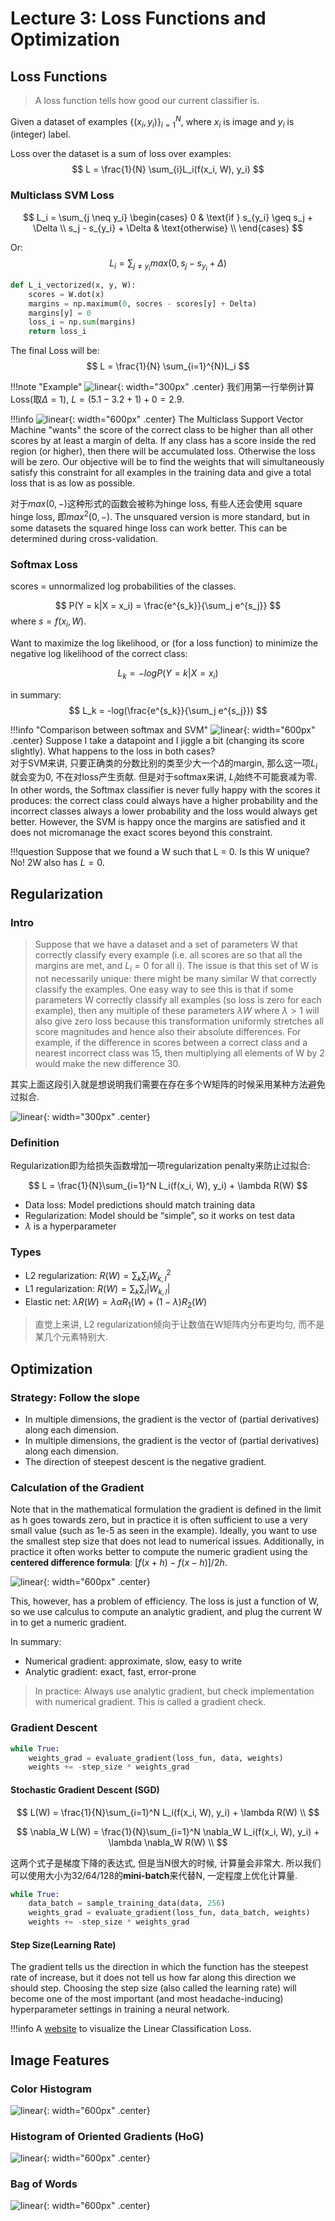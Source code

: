# Lecture 3: Loss Functions and Optimization

## Loss Functions

> A loss function tells how good our current classifier is.

Given a dataset of examples $\{(x_i, y_i)\}_{i=1}^{N}$, where $x_i$ is image and $y_i$ is (integer) label.

Loss over the dataset is a sum of loss over examples:
$$
L = \frac{1}{N} \sum_{i}L_i(f(x_i, W), y_i)
$$

### Multiclass SVM Loss

$$
L_i = \sum_{j \neq y_i}
\begin{cases} 
    0 & \text{if } s_{y_i} \geq s_j + \Delta \\
    s_j - s_{y_i} + \Delta & \text{otherwise} \\
\end{cases}
$$

Or:
$$
L_i = \sum_{j \neq y_i}max(0, s_j - s_{y_i} + \Delta)
$$

```python
def L_i_vectorized(x, y, W):
    scores = W.dot(x)
    margins = np.maximum(0, socres - scores[y] + Delta)
    margins[y] = 0
    loss_i = np.sum(margins)
    return loss_i
```

The final Loss will be:
$$
L = \frac{1}{N} \sum_{i=1}^{N}L_i
$$

!!!note "Example"
    ![linear](./images/Lec03/lec03%20(1).png){: width="300px" .center}
    我们用第一行举例计算Loss(取$\Delta = 1$), $L = (5.1-3.2+1) + 0 = 2.9$.

!!!info
    ![linear](./images/Lec03/lec03%20(8).png){: width="600px" .center}
    The Multiclass Support Vector Machine "wants" the score of the correct class to be higher than all other scores by at least a margin of delta. If any class has a score inside the red region (or higher), then there will be accumulated loss. Otherwise the loss will be zero. Our objective will be to find the weights that will simultaneously satisfy this constraint for all examples in the training data and give a total loss that is as low as possible.

对于$max(0, -)$这种形式的函数会被称为hinge loss, 有些人还会使用 square hinge loss, 即$max^2 (0, -)$. The unsquared version is more standard, but in some datasets the squared hinge loss can work better. This can be determined during cross-validation.

### Softmax Loss

scores = unnormalized log probabilities of the classes.

$$
P(Y = k|X = x_i) = \frac{e^{s_k}}{\sum_j e^{s_j}} 
$$
where $s = f(x_i, W)$.

Want to maximize the log likelihood, or (for a loss function) to minimize the negative log likelihood of the correct class:

$$
L_k = -logP(Y = k|X = x_i)
$$

in summary:
$$
L_k = -log(\frac{e^{s_k}}{\sum_j e^{s_j}})
$$

!!!info "Comparison between softmax and SVM"
    ![linear](./images/Lec03/lec03%20(6).png){: width="600px" .center}
    Suppose I take a datapoint and I jiggle a bit (changing its score slightly). What happens to the loss in both cases?
    <br>对于SVM来讲, 只要正确类的分数比别的类至少大一个$\Delta$的margin, 那么这一项$L_i$就会变为0, 不在对loss产生贡献. 但是对于softmax来讲, $L_i$始终不可能衰减为零. In other words, the Softmax classifier is never fully happy with the scores it produces: the correct class could always have a higher probability and the incorrect classes always a lower probability and the loss would always get better. However, the SVM is happy once the margins are satisfied and it does not micromanage the exact scores beyond this constraint.

!!!question 
    Suppose that we found a W such that L = 0. Is this W unique?
    <br>No! 2W also has $L=0$.

## Regularization

### Intro 

> Suppose that we have a dataset and a set of parameters W that correctly classify every example (i.e. all scores are so that all the margins are met, and $L_i=0$
 for all i). The issue is that this set of W is not necessarily unique: there might be many similar W that correctly classify the examples. One easy way to see this is that if some parameters W correctly classify all examples (so loss is zero for each example), then any multiple of these parameters $\lambda W$
 where $\lambda >1$
 will also give zero loss because this transformation uniformly stretches all score magnitudes and hence also their absolute differences. For example, if the difference in scores between a correct class and a nearest incorrect class was 15, then multiplying all elements of W by 2 would make the new difference 30.

 其实上面这段引入就是想说明我们需要在存在多个W矩阵的时候采用某种方法避免过拟合.

![linear](./images/Lec03/lec03%20(7).png){: width="300px" .center}

### Definition
Regularization即为给损失函数增加一项regularization penalty来防止过拟合:

 $$
 L = \frac{1}{N}\sum_{i=1}^N L_i(f(x_i, W), y_i) + \lambda R(W)
 $$

 + Data loss: Model predictions should match training data
 + Regularization: Model should be “simple”, so it works on test data
 + $\lambda$ is a hyperparameter

### Types

+ L2 regularization: $R(W) = \sum_k \sum_l W_{k,l}^2$
+ L1 regularization: $R(W) = \sum_k \sum_l |W_{k,l}|$
+ Elastic net: $\lambda R(W) = \lambda \alpha R_1(W) + (1-\lambda) R_2(W)$

> 直觉上来讲, L2 regularization倾向于让数值在W矩阵内分布更均匀, 而不是某几个元素特别大.

## Optimization

### Strategy: Follow the slope

+ In multiple dimensions, the gradient is the vector of (partial derivatives) along each dimension.
+ In multiple dimensions, the gradient is the vector of (partial derivatives) along
each dimension.
+ The direction of steepest descent is the negative gradient.

### Calculation of the Gradient

Note that in the mathematical formulation the gradient is defined in the limit as h goes towards zero, but in practice it is often sufficient to use a very small value (such as 1e-5 as seen in the example). Ideally, you want to use the smallest step size that does not lead to numerical issues. Additionally, in practice it often works better to compute the numeric gradient using the **centered difference formula**: $[f(x+h)−f(x−h)]/2h$. 

![linear](./images/Lec03/lec03%20(5).png){: width="600px" .center}

This, however, has a problem of efficiency. The loss is just a function of W, so we use calculus to compute an analytic gradient, and plug the current W in to get a numeric gradient.

In summary:

+ Numerical gradient: approximate, slow, easy to write
+ Analytic gradient: exact, fast, error-prone

> In practice: Always use analytic gradient, but check implementation with numerical gradient. This is called a gradient check.

### Gradient Descent

```python
while True:
    weights_grad = evaluate_gradient(loss_fun, data, weights)
    weights += -step_size * weights_grad
```

#### Stochastic Gradient Descent (SGD)
$$
    L(W) = \frac{1}{N}\sum_{i=1}^N L_i(f(x_i, W), y_i) + \lambda R(W) \\
$$

$$
    \nabla_W L(W) = \frac{1}{N}\sum_{i=1}^N \nabla_W L_i(f(x_i, W), y_i) + \lambda \nabla_W R(W) \\
$$

这两个式子是梯度下降的表达式, 但是当N很大的时候, 计算量会非常大. 所以我们可以使用大小为32/64/128的**mini-batch**来代替N, 一定程度上优化计算量.

```python
while True:
    data_batch = sample_training_data(data, 256)
    weights_grad = evaluate_gradient(loss_fun, data_batch, weights)
    weights += -step_size * weights_grad
```

#### Step Size(Learning Rate)

The gradient tells us the direction in which the function has the steepest rate of increase, but it does not tell us how far along this direction we should step. Choosing the step size (also called the learning rate) will become one of the most important (and most headache-inducing) hyperparameter settings in training a neural network.

!!!info 
    A [website](http://vision.stanford.edu/teaching/cs231n-demos/linear-classify/) to visualize the Linear Classification Loss.

## Image Features

### Color Histogram

![linear](./images/Lec03/lec03%20(4).png){: width="600px" .center}

### Histogram of Oriented Gradients (HoG)

![linear](./images/Lec03/lec03%20(3).png){: width="600px" .center}

### Bag of Words

![linear](./images/Lec03/lec03%20(2).png){: width="600px" .center}